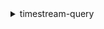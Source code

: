 <details><summary>timestream-query</summary><blockquote>

- **<details><summary>cancel-query</summary><blockquote>**

  * --query-id
  * --cli-input-json
  * --cli-input-yaml
  * --generate-cli-skeleton


- **<details><summary>describe-endpoints</summary><blockquote>**

  * --cli-input-json
  * --cli-input-yaml
  * --generate-cli-skeleton


- **<details><summary>help</summary><blockquote>**

  * 


- **<details><summary>query</summary><blockquote>**

  * --query-string
  * --client-token
  * --cli-input-json
  * --cli-input-yaml
  * --starting-token
  * --page-size
  * --max-items
  * --generate-cli-skeleton


</blockquote></details>
</blockquote></details>
</blockquote></details>
</blockquote></details>
</blockquote></details>
